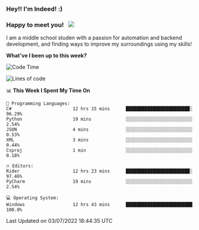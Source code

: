 ### Hey!! I'm Indeed! :) 

### Happy to meet you! &nbsp; ![](https://visitor-badge.glitch.me/badge?page_id=Indeedornot.Indeedornot)

I am a middle school studen with a passion for automation and backend development, and finding ways to improve my surroundings using my skills!

**What've I been up to this week?** 

<!--START_SECTION:waka-->
![Code Time](http://img.shields.io/badge/Code%20Time-0%20secs-blue)

![Lines of code](https://img.shields.io/badge/From%20Hello%20World%20I%27ve%20Written-776%20Thousand%20lines%20of%20code-blue)

📊 **This Week I Spent My Time On** 

```text
💬 Programming Languages: 
C#                       12 hrs 15 mins      ████████████████████████░   96.29% 
Python                   19 mins             ░░░░░░░░░░░░░░░░░░░░░░░░░   2.54% 
JSON                     4 mins              ░░░░░░░░░░░░░░░░░░░░░░░░░   0.53% 
XML                      3 mins              ░░░░░░░░░░░░░░░░░░░░░░░░░   0.44% 
Csproj                   1 min               ░░░░░░░░░░░░░░░░░░░░░░░░░   0.18%

🔥 Editors: 
Rider                    12 hrs 23 mins      ████████████████████████░   97.46% 
PyCharm                  19 mins             ░░░░░░░░░░░░░░░░░░░░░░░░░   2.54%

💻 Operating System: 
Windows                  12 hrs 43 mins      █████████████████████████   100.0%

```


 Last Updated on 03/07/2022 18:44:35 UTC
<!--END_SECTION:waka-->
